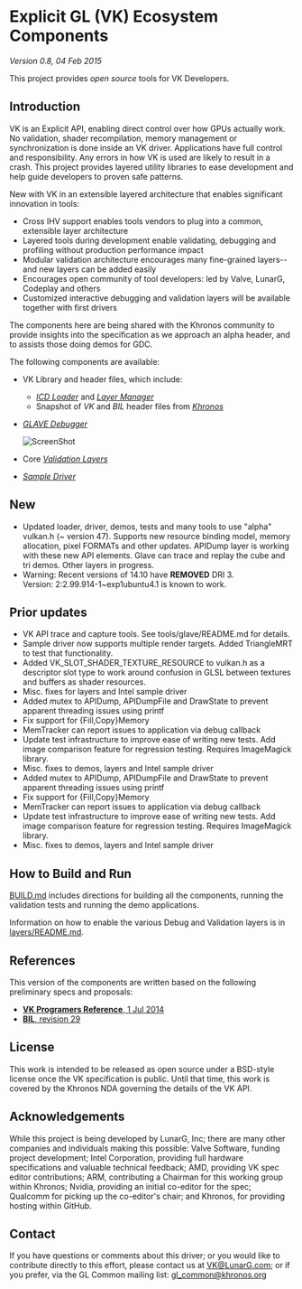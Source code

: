 # Explicit GL (VK) Ecosystem Components
*Version 0.8, 04 Feb 2015*

This project provides *open source* tools for VK Developers.

## Introduction

VK is an Explicit API, enabling direct control over how GPUs actually work. No validation, shader recompilation, memory management or synchronization is done inside an VK driver. Applications have full control and responsibility. Any errors in how VK is used are likely to result in a crash. This project provides layered utility libraries to ease development and help guide developers to proven safe patterns.

New with VK in an extensible layered architecture that enables significant innovation in tools:
- Cross IHV support enables tools vendors to plug into a common, extensible layer architecture
- Layered tools during development enable validating, debugging and profiling without production performance impact
- Modular validation architecture encourages many fine-grained layers--and new layers can be added easily
- Encourages open community of tool developers: led by Valve, LunarG, Codeplay and others
- Customized interactive debugging and validation layers will be available together with first drivers

The components here are being shared with the Khronos community to provide
insights into the specification as we approach an alpha header, and to assists those doing
demos for GDC.

The following components are available:
- VK Library and header files, which include:
    - [*ICD Loader*](loader) and [*Layer Manager*](layers/README.md)
    - Snapshot of *VK* and *BIL* header files from [*Khronos*](www.khronos.org)
    
- [*GLAVE Debugger*](tools/glave)

    ![ScreenShot](docs/images/Vktrace-Small.png)

- Core [*Validation Layers*](layers/)

- [*Sample Driver*](icd)

## New

- Updated loader, driver, demos, tests and many tools to use "alpha" vulkan.h (~ version 47).
  Supports new resource binding model, memory allocation, pixel FORMATs and
  other updates.
  APIDump layer is working with these new API elements.
  Glave can trace and replay the cube and tri demos.
  Other layers in progress.
- Warning: Recent versions of 14.10 have **REMOVED** DRI 3.  
  Version: 2:2.99.914-1~exp1ubuntu4.1 is known to work.  

## Prior updates

- VK API trace and capture tools. See tools/glave/README.md for details.
- Sample driver now supports multiple render targets. Added TriangleMRT to test that functionality.
- Added VK_SLOT_SHADER_TEXTURE_RESOURCE to vulkan.h as a descriptor slot type to work around confusion in GLSL
  between textures and buffers as shader resources.
- Misc. fixes for layers and Intel sample driver
- Added mutex to APIDump, APIDumpFile and DrawState to prevent apparent threading issues using printf
- Fix support for {Fill,Copy}Memory
- MemTracker can report issues to application via debug callback
- Update test infrastructure to improve ease of writing new tests. Add image comparison feature for regression testing. Requires ImageMagick library.
- Misc. fixes to demos, layers and Intel sample driver
- Added mutex to APIDump, APIDumpFile and DrawState to prevent apparent threading issues using printf
- Fix support for {Fill,Copy}Memory
- MemTracker can report issues to application via debug callback
- Update test infrastructure to improve ease of writing new tests. Add image comparison feature for regression testing. Requires ImageMagick library.
- Misc. fixes to demos, layers and Intel sample driver

## How to Build and Run

[BUILD.md](BUILD.md)
includes directions for building all the components, running the validation tests and running the demo applications.

Information on how to enable the various Debug and Validation layers is in
[layers/README.md](layers/README.md).

## References
This version of the components are written based on the following preliminary specs and proposals:
- [**VK Programers Reference**, 1 Jul 2014](https://cvs.khronos.org/svn/repos/oglc/trunk/nextgen/proposals/AMD/Explicit%20GL%20Programming%20Guide%20and%20API%20Reference.pdf)
- [**BIL**, revision 29](https://cvs.khronos.org/svn/repos/oglc/trunk/nextgen/proposals/BIL/Specification/BIL.html)

## License
This work is intended to be released as open source under a BSD-style
license once the VK specification is public. Until that time, this work
is covered by the Khronos NDA governing the details of the VK API.

## Acknowledgements
While this project is being developed by LunarG, Inc; there are many other
companies and individuals making this possible: Valve Software, funding
project development; Intel Corporation, providing full hardware specifications
and valuable technical feedback; AMD, providing VK spec editor contributions;
ARM, contributing a Chairman for this working group within Khronos; Nvidia,
providing an initial co-editor for the spec; Qualcomm for picking up the
co-editor's chair; and Khronos, for providing hosting within GitHub.

## Contact
If you have questions or comments about this driver; or you would like to contribute
directly to this effort, please contact us at VK@LunarG.com; or if you prefer, via
the GL Common mailing list: gl_common@khronos.org
